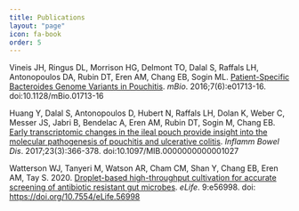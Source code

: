```yaml
---
title: Publications
layout: "page"
icon: fa-book
order: 5
---
```


Vineis JH, Ringus DL, Morrison HG, Delmont TO, Dalal S, Raffals LH, Antonopoulos DA, Rubin DT, Eren AM, Chang EB, Sogin ML. <a href="https://pubmed.ncbi.nlm.nih.gov/27935837/">Patient-Specific Bacteroides Genome Variants in Pouchitis</a>. *mBio*. 2016;7(6):e01713-16. doi:10.1128/mBio.01713-16

Huang Y, Dalal S, Antonopoulos D, Hubert N, Raffals LH, Dolan K, Weber C, Messer JS, Jabri B, Bendelac A, Eren AM, Rubin DT, Sogin M, Chang EB. <a href="https://pubmed.ncbi.nlm.nih.gov/28221248/">Early transcriptomic changes in the ileal pouch provide insight into the molecular pathogenesis of pouchitis and ulcerative colitis</a>. *Inflamm Bowel Dis*. 2017;23(3):366-378. doi:10.1097/MIB.0000000000001027

Watterson WJ, Tanyeri M, Watson AR, Cham CM, Shan Y, Chang EB, Eren AM, Tay S. 2020. [Droplet-based high-throughput cultivation for accurate screening of antibiotic resistant gut microbes](https://elifesciences.org/articles/56998). *eLife*. 9:e56998. doi: https://doi.org/10.7554/eLife.56998 
